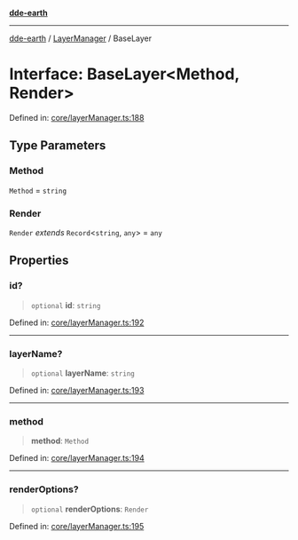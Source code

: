 [**dde-earth**](../../../../README.md)

***

[dde-earth](../../../../globals.md) / [LayerManager](../README.md) / BaseLayer

# Interface: BaseLayer\<Method, Render\>

Defined in: [core/layerManager.ts:188](https://github.com/dde-platform/dde-earth/blob/71bf8cd183d78890e103803e0d8bb92050729fda/packages/dde-earth/src/core/layerManager.ts#L188)

## Type Parameters

### Method

`Method` = `string`

### Render

`Render` *extends* `Record`\<`string`, `any`\> = `any`

## Properties

### id?

> `optional` **id**: `string`

Defined in: [core/layerManager.ts:192](https://github.com/dde-platform/dde-earth/blob/71bf8cd183d78890e103803e0d8bb92050729fda/packages/dde-earth/src/core/layerManager.ts#L192)

***

### layerName?

> `optional` **layerName**: `string`

Defined in: [core/layerManager.ts:193](https://github.com/dde-platform/dde-earth/blob/71bf8cd183d78890e103803e0d8bb92050729fda/packages/dde-earth/src/core/layerManager.ts#L193)

***

### method

> **method**: `Method`

Defined in: [core/layerManager.ts:194](https://github.com/dde-platform/dde-earth/blob/71bf8cd183d78890e103803e0d8bb92050729fda/packages/dde-earth/src/core/layerManager.ts#L194)

***

### renderOptions?

> `optional` **renderOptions**: `Render`

Defined in: [core/layerManager.ts:195](https://github.com/dde-platform/dde-earth/blob/71bf8cd183d78890e103803e0d8bb92050729fda/packages/dde-earth/src/core/layerManager.ts#L195)
